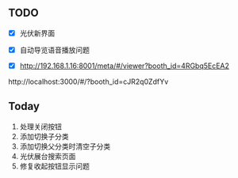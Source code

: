 ## TODO

- [x] 光伏新界面
- [x] 自动导览语音播放问题
- [x] http://192.168.1.16:8001/meta/#/viewer?booth_id=4RGbq5EcEA2


http://localhost:3000/#/?booth_id=cJR2q0ZdfYv

## Today

1. 处理关闭按钮
2. 添加切换子分类
3. 添加切换父分类时清空子分类
4. 光伏展台搜索页面
5. 修复收起按钮显示问题